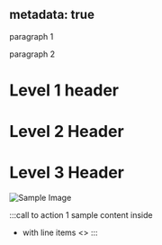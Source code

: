 metadata: true
---
paragraph 1

paragraph 2

# Level 1 header
# Level 2 Header
# Level 3 Header

![Sample Image](/images/episodes/34/sample-image.png)

:::call to action 1
sample content inside
- with line items
<>
:::
